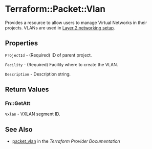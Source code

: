 # Terraform::Packet::Vlan

Provides a resource to allow users to manage Virtual Networks in their projects. VLANs are used in [Layer 2 networking setup](https://packet.kayako.com/article/57-layer-2-overview).

## Properties

`ProjectId` - (Required) ID of parent project.

`Facility` - (Required) Facility where to create the VLAN.

`Description` - Description string.


## Return Values

### Fn::GetAtt

`Vxlan` - VXLAN segment ID.

## See Also

* [packet_vlan](https://www.terraform.io/docs/providers/packet/r/vlan.html) in the _Terraform Provider Documentation_